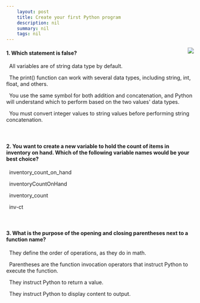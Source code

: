 ```yaml
---
    layout: post
    title: Create your first Python program 
    description: nil
    summary: nil
    tags: nil
---
```



 <a target="_blank" href="https://docs.microsoft.com/en-us/learn/modules/python-create-first/7-knowledge-check/"><i class="fas fa-external-link-alt"></i> </a>
 <img align="right" src="https://docs.microsoft.com/en-us/learn/achievements/python-create-first.svg">
####  1. Which statement is false?


<i class='fas fa-check-square' style='color: Dodgerblue;'></i> &nbsp;&nbsp;All variables are of string data type by default.

<i class='far fa-square'></i> &nbsp;&nbsp;The print() function can work with several data types, including string, int, float, and others.

<i class='far fa-square'></i> &nbsp;&nbsp;You use the same symbol for both addition and concatenation, and Python will understand which to perform based on the two values' data types.

<i class='far fa-square'></i> &nbsp;&nbsp;You must convert integer values to string values before performing string concatenation.
<br />
<br />
<br />

####  2. You want to create a new variable to hold the count of items in inventory on hand.  Which of the following variable names would be your best choice?


<i class='far fa-square'></i> &nbsp;&nbsp;inventory_count_on_hand

<i class='far fa-square'></i> &nbsp;&nbsp;inventoryCountOnHand

<i class='fas fa-check-square' style='color: Dodgerblue;'></i> &nbsp;&nbsp;inventory_count

<i class='far fa-square'></i> &nbsp;&nbsp;inv-ct
<br />
<br />
<br />

####  3. What is the purpose of the opening and closing parentheses next to a function name?


<i class='far fa-square'></i> &nbsp;&nbsp;They define the order of operations, as they do in math.

<i class='fas fa-check-square' style='color: Dodgerblue;'></i> &nbsp;&nbsp;Parentheses are the function invocation operators that instruct Python to execute the function.

<i class='far fa-square'></i> &nbsp;&nbsp;They instruct Python to return a value.

<i class='far fa-square'></i> &nbsp;&nbsp;They instruct Python to display content to output.
<br />
<br />
<br />
